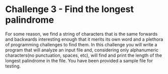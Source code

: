 # Challenge 3 - Find the longest palindrome

For some reason, we find a string of characters that is the same forwards and backwards interesting enough that it merits its own word and a plethora of programming challenges to find them.  In this challenge you will write a program that will analyze an input file and, considering only alphanumeric characters(no punctuation, spaces, etc), will find and print the length of the longest palindrome in the file.  You have been provided a sample file for testing.  
